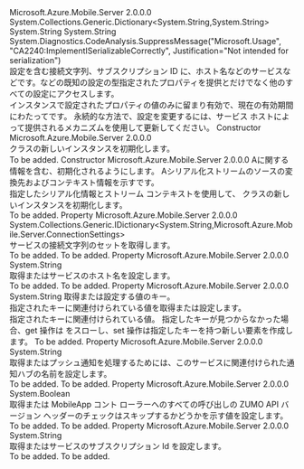 <Type Name="MobileAppSettingsDictionary" FullName="Microsoft.Azure.Mobile.Server.MobileAppSettingsDictionary">
  <TypeSignature Language="C#" Value="public class MobileAppSettingsDictionary : System.Collections.Generic.Dictionary&lt;string,string&gt;" />
  <TypeSignature Language="ILAsm" Value=".class public auto ansi serializable beforefieldinit MobileAppSettingsDictionary extends System.Collections.Generic.Dictionary`2&lt;string, string&gt;" />
  <TypeSignature Language="DocId" Value="T:Microsoft.Azure.Mobile.Server.MobileAppSettingsDictionary" />
  <TypeSignature Language="VB.NET" Value="Public Class MobileAppSettingsDictionary&#xA;Inherits Dictionary(Of String, String)" />
  <TypeSignature Language="F#" Value="type MobileAppSettingsDictionary = class&#xA;    inherit Dictionary&lt;string, string&gt;" />
  <AssemblyInfo>
    <AssemblyName>Microsoft.Azure.Mobile.Server</AssemblyName>
    <AssemblyVersion>2.0.0.0</AssemblyVersion>
  </AssemblyInfo>
  <Base>
    <BaseTypeName>System.Collections.Generic.Dictionary&lt;System.String,System.String&gt;</BaseTypeName>
    <BaseTypeArguments>
      <BaseTypeArgument TypeParamName="!0">System.String</BaseTypeArgument>
      <BaseTypeArgument TypeParamName="!1">System.String</BaseTypeArgument>
    </BaseTypeArguments>
  </Base>
  <Interfaces />
  <Attributes>
    <Attribute>
      <AttributeName>System.Diagnostics.CodeAnalysis.SuppressMessage("Microsoft.Usage", "CA2240:ImplementISerializableCorrectly", Justification="Not intended for serialization")</AttributeName>
    </Attribute>
  </Attributes>
  <Docs>
    <summary>
            設定を含む接続文字列、サブスクリプション ID に、ホスト名などのサービスなどです。<see cref="T:Microsoft.Azure.Mobile.Server.MobileAppSettingsDictionary" />などの既知の設定の型指定されたプロパティを提供<see cref="M:HostName" />と<see cref="M:SubscriptionId" />だけでなく<see cref="T:System.Collections.Generic.IDictionary`2" />他のすべての設定にアクセスします。
            </summary>
    <remarks>インスタンスで設定されたプロパティの値のみに留まり有効で、現在の有効期間にわたって<see cref="T:System.AppDomain" />です。
            永続的な方法で、設定を変更するには、サービス ホストによって提供されるメカニズムを使用して更新してください。</remarks>
  </Docs>
  <Members>
    <Member MemberName=".ctor">
      <MemberSignature Language="C#" Value="public MobileAppSettingsDictionary ();" />
      <MemberSignature Language="ILAsm" Value=".method public hidebysig specialname rtspecialname instance void .ctor() cil managed" />
      <MemberSignature Language="DocId" Value="M:Microsoft.Azure.Mobile.Server.MobileAppSettingsDictionary.#ctor" />
      <MemberSignature Language="VB.NET" Value="Public Sub New ()" />
      <MemberType>Constructor</MemberType>
      <AssemblyInfo>
        <AssemblyName>Microsoft.Azure.Mobile.Server</AssemblyName>
        <AssemblyVersion>2.0.0.0</AssemblyVersion>
      </AssemblyInfo>
      <Parameters />
      <Docs>
        <summary>
            <see cref="T:Microsoft.Azure.Mobile.Server.MobileAppSettingsDictionary" /> クラスの新しいインスタンスを初期化します。
            </summary>
        <remarks>To be added.</remarks>
      </Docs>
    </Member>
    <Member MemberName=".ctor">
      <MemberSignature Language="C#" Value="protected MobileAppSettingsDictionary (System.Runtime.Serialization.SerializationInfo info, System.Runtime.Serialization.StreamingContext context);" />
      <MemberSignature Language="ILAsm" Value=".method familyhidebysig specialname rtspecialname instance void .ctor(class System.Runtime.Serialization.SerializationInfo info, valuetype System.Runtime.Serialization.StreamingContext context) cil managed" />
      <MemberSignature Language="DocId" Value="M:Microsoft.Azure.Mobile.Server.MobileAppSettingsDictionary.#ctor(System.Runtime.Serialization.SerializationInfo,System.Runtime.Serialization.StreamingContext)" />
      <MemberSignature Language="VB.NET" Value="Protected Sub New (info As SerializationInfo, context As StreamingContext)" />
      <MemberSignature Language="F#" Value="new Microsoft.Azure.Mobile.Server.MobileAppSettingsDictionary : System.Runtime.Serialization.SerializationInfo * System.Runtime.Serialization.StreamingContext -&gt; Microsoft.Azure.Mobile.Server.MobileAppSettingsDictionary" Usage="new Microsoft.Azure.Mobile.Server.MobileAppSettingsDictionary (info, context)" />
      <MemberType>Constructor</MemberType>
      <AssemblyInfo>
        <AssemblyName>Microsoft.Azure.Mobile.Server</AssemblyName>
        <AssemblyVersion>2.0.0.0</AssemblyVersion>
      </AssemblyInfo>
      <Parameters>
        <Parameter Name="info" Type="System.Runtime.Serialization.SerializationInfo" />
        <Parameter Name="context" Type="System.Runtime.Serialization.StreamingContext" />
      </Parameters>
      <Docs>
        <param name="info">A<see cref="T:System.Runtime.Serialization.SerializationInfo" />に関する情報を含む、<see cref="T:Microsoft.Azure.Mobile.Server.MobileAppSettingsDictionary" />初期化されるようにします。</param>
        <param name="context">A<see cref="T:System.Runtime.Serialization.StreamingContext" />シリアル化ストリームのソースの変換先およびコンテキスト情報を示すです。</param>
        <summary>
            指定したシリアル化情報とストリーム コンテキストを使用して、<see cref="T:Microsoft.Azure.Mobile.Server.MobileAppSettingsDictionary" /> クラスの新しいインスタンスを初期化します。
            </summary>
        <remarks>To be added.</remarks>
      </Docs>
    </Member>
    <Member MemberName="Connections">
      <MemberSignature Language="C#" Value="public System.Collections.Generic.IDictionary&lt;string,Microsoft.Azure.Mobile.Server.ConnectionSettings&gt; Connections { get; }" />
      <MemberSignature Language="ILAsm" Value=".property instance class System.Collections.Generic.IDictionary`2&lt;string, class Microsoft.Azure.Mobile.Server.ConnectionSettings&gt; Connections" />
      <MemberSignature Language="DocId" Value="P:Microsoft.Azure.Mobile.Server.MobileAppSettingsDictionary.Connections" />
      <MemberSignature Language="VB.NET" Value="Public ReadOnly Property Connections As IDictionary(Of String, ConnectionSettings)" />
      <MemberSignature Language="F#" Value="member this.Connections : System.Collections.Generic.IDictionary&lt;string, Microsoft.Azure.Mobile.Server.ConnectionSettings&gt;" Usage="Microsoft.Azure.Mobile.Server.MobileAppSettingsDictionary.Connections" />
      <MemberType>Property</MemberType>
      <AssemblyInfo>
        <AssemblyName>Microsoft.Azure.Mobile.Server</AssemblyName>
        <AssemblyVersion>2.0.0.0</AssemblyVersion>
      </AssemblyInfo>
      <ReturnValue>
        <ReturnType>System.Collections.Generic.IDictionary&lt;System.String,Microsoft.Azure.Mobile.Server.ConnectionSettings&gt;</ReturnType>
      </ReturnValue>
      <Docs>
        <summary>
            サービスの接続文字列のセットを取得します。
            </summary>
        <value>To be added.</value>
        <remarks>To be added.</remarks>
      </Docs>
    </Member>
    <Member MemberName="HostName">
      <MemberSignature Language="C#" Value="public virtual string HostName { get; set; }" />
      <MemberSignature Language="ILAsm" Value=".property instance string HostName" />
      <MemberSignature Language="DocId" Value="P:Microsoft.Azure.Mobile.Server.MobileAppSettingsDictionary.HostName" />
      <MemberSignature Language="VB.NET" Value="Public Overridable Property HostName As String" />
      <MemberSignature Language="F#" Value="member this.HostName : string with get, set" Usage="Microsoft.Azure.Mobile.Server.MobileAppSettingsDictionary.HostName" />
      <MemberType>Property</MemberType>
      <AssemblyInfo>
        <AssemblyName>Microsoft.Azure.Mobile.Server</AssemblyName>
        <AssemblyVersion>2.0.0.0</AssemblyVersion>
      </AssemblyInfo>
      <ReturnValue>
        <ReturnType>System.String</ReturnType>
      </ReturnValue>
      <Docs>
        <summary>
            取得またはサービスのホスト名を設定します。
            </summary>
        <value>To be added.</value>
        <remarks>To be added.</remarks>
      </Docs>
    </Member>
    <Member MemberName="Item">
      <MemberSignature Language="C#" Value="public string this[string key] { get; set; }" />
      <MemberSignature Language="ILAsm" Value=".property instance string Item(string)" />
      <MemberSignature Language="DocId" Value="P:Microsoft.Azure.Mobile.Server.MobileAppSettingsDictionary.Item(System.String)" />
      <MemberSignature Language="VB.NET" Value="Default Public Property Item(key As String) As String" />
      <MemberSignature Language="F#" Value="member this.Item(string) : string with get, set" Usage="Microsoft.Azure.Mobile.Server.MobileAppSettingsDictionary.Item" />
      <MemberType>Property</MemberType>
      <AssemblyInfo>
        <AssemblyName>Microsoft.Azure.Mobile.Server</AssemblyName>
        <AssemblyVersion>2.0.0.0</AssemblyVersion>
      </AssemblyInfo>
      <ReturnValue>
        <ReturnType>System.String</ReturnType>
      </ReturnValue>
      <Parameters>
        <Parameter Name="key" Type="System.String" />
      </Parameters>
      <Docs>
        <param name="key">取得または設定する値のキー。</param>
        <summary>
            指定されたキーに関連付けられている値を取得または設定します。
            </summary>
        <value>指定されたキーに関連付けられている値。 指定したキーが見つからなかった場合、get 操作は <see cref="T:System.Collections.Generic.KeyNotFoundException" /> をスローし、set 操作は指定したキーを持つ新しい要素を作成します。</value>
        <remarks>To be added.</remarks>
      </Docs>
    </Member>
    <Member MemberName="NotificationHubName">
      <MemberSignature Language="C#" Value="public virtual string NotificationHubName { get; set; }" />
      <MemberSignature Language="ILAsm" Value=".property instance string NotificationHubName" />
      <MemberSignature Language="DocId" Value="P:Microsoft.Azure.Mobile.Server.MobileAppSettingsDictionary.NotificationHubName" />
      <MemberSignature Language="VB.NET" Value="Public Overridable Property NotificationHubName As String" />
      <MemberSignature Language="F#" Value="member this.NotificationHubName : string with get, set" Usage="Microsoft.Azure.Mobile.Server.MobileAppSettingsDictionary.NotificationHubName" />
      <MemberType>Property</MemberType>
      <AssemblyInfo>
        <AssemblyName>Microsoft.Azure.Mobile.Server</AssemblyName>
        <AssemblyVersion>2.0.0.0</AssemblyVersion>
      </AssemblyInfo>
      <ReturnValue>
        <ReturnType>System.String</ReturnType>
      </ReturnValue>
      <Docs>
        <summary>
            取得またはプッシュ通知を処理するためには、このサービスに関連付けられた通知ハブの名前を設定します。
            </summary>
        <value>To be added.</value>
        <remarks>To be added.</remarks>
      </Docs>
    </Member>
    <Member MemberName="SkipVersionCheck">
      <MemberSignature Language="C#" Value="public virtual bool SkipVersionCheck { get; set; }" />
      <MemberSignature Language="ILAsm" Value=".property instance bool SkipVersionCheck" />
      <MemberSignature Language="DocId" Value="P:Microsoft.Azure.Mobile.Server.MobileAppSettingsDictionary.SkipVersionCheck" />
      <MemberSignature Language="VB.NET" Value="Public Overridable Property SkipVersionCheck As Boolean" />
      <MemberSignature Language="F#" Value="member this.SkipVersionCheck : bool with get, set" Usage="Microsoft.Azure.Mobile.Server.MobileAppSettingsDictionary.SkipVersionCheck" />
      <MemberType>Property</MemberType>
      <AssemblyInfo>
        <AssemblyName>Microsoft.Azure.Mobile.Server</AssemblyName>
        <AssemblyVersion>2.0.0.0</AssemblyVersion>
      </AssemblyInfo>
      <ReturnValue>
        <ReturnType>System.Boolean</ReturnType>
      </ReturnValue>
      <Docs>
        <summary>
            取得または MobileApp コント ローラーへのすべての呼び出しの ZUMO API バージョン ヘッダーのチェックはスキップするかどうかを示す値を設定します。
            </summary>
        <value>To be added.</value>
        <remarks>To be added.</remarks>
      </Docs>
    </Member>
    <Member MemberName="SubscriptionId">
      <MemberSignature Language="C#" Value="public virtual string SubscriptionId { get; set; }" />
      <MemberSignature Language="ILAsm" Value=".property instance string SubscriptionId" />
      <MemberSignature Language="DocId" Value="P:Microsoft.Azure.Mobile.Server.MobileAppSettingsDictionary.SubscriptionId" />
      <MemberSignature Language="VB.NET" Value="Public Overridable Property SubscriptionId As String" />
      <MemberSignature Language="F#" Value="member this.SubscriptionId : string with get, set" Usage="Microsoft.Azure.Mobile.Server.MobileAppSettingsDictionary.SubscriptionId" />
      <MemberType>Property</MemberType>
      <AssemblyInfo>
        <AssemblyName>Microsoft.Azure.Mobile.Server</AssemblyName>
        <AssemblyVersion>2.0.0.0</AssemblyVersion>
      </AssemblyInfo>
      <ReturnValue>
        <ReturnType>System.String</ReturnType>
      </ReturnValue>
      <Docs>
        <summary>
            取得またはサービスのサブスクリプション Id を設定します。
            </summary>
        <value>To be added.</value>
        <remarks>To be added.</remarks>
      </Docs>
    </Member>
  </Members>
</Type>
